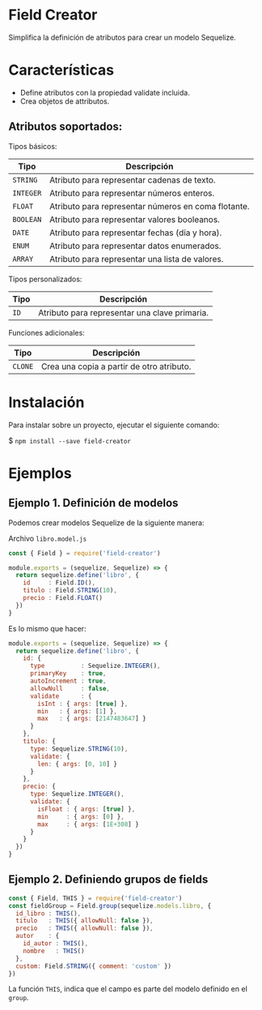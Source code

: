 # Field Creator

Simplifica la definición de atributos para crear un modelo Sequelize.

# Características

- Define atributos con la propiedad validate incluida.
- Crea objetos de attributos.

## Atributos soportados:

Tipos básicos:

| Tipo       | Descripción                                                             |
|------------|-------------------------------------------------------------------------|
| `STRING`   | Atributo para representar cadenas de texto.                             |
| `INTEGER`  | Atributo para representar números enteros.                              |
| `FLOAT`    | Atributo para representar números en coma flotante.                     |
| `BOOLEAN`  | Atributo para representar valores booleanos.                            |
| `DATE`     | Atributo para representar fechas (día y hora).                          |
| `ENUM`     | Atributo para representar datos enumerados.                             |
| `ARRAY`    | Atributo para representar una lista de valores.                         |

Tipos personalizados:

| Tipo       | Descripción                                                             |
|------------|-------------------------------------------------------------------------|
| `ID`       | Atributo para representar una clave primaria.                           |

Funciones adicionales:

| Tipo       | Descripción                                                             |
|------------|-------------------------------------------------------------------------|
| `CLONE`    | Crea una copia a partir de otro atributo.                               |

# Instalación

Para instalar sobre un proyecto, ejecutar el siguiente comando:

$ `npm install --save field-creator`

# Ejemplos

## Ejemplo 1. Definición de modelos

Podemos crear modelos Sequelize de la siguiente manera:

Archivo `libro.model.js`
``` js
const { Field } = require('field-creator')

module.exports = (sequelize, Sequelize) => {
  return sequelize.define('libro', {
    id     : Field.ID(),
    titulo : Field.STRING(10),
    precio : Field.FLOAT()
  })
}
```

Es lo mismo que hacer:
``` js
module.exports = (sequelize, Sequelize) => {
  return sequelize.define('libro', {
    id: {
      type          : Sequelize.INTEGER(),
      primaryKey    : true,
      autoIncrement : true,
      allowNull     : false,
      validate      : {
        isInt : { args: [true] },
        min   : { args: [1] },
        max   : { args: [2147483647] }
      }
    },
    titulo: {
      type: Sequelize.STRING(10),
      validate: {
        len: { args: [0, 10] }
      }
    },
    precio: {
      type: Sequelize.INTEGER(),
      validate: {
        isFloat : { args: [true] },
        min     : { args: [0] },
        max     : { args: [1E+308] }
      }
    }
  })
}
```

## Ejemplo 2. Definiendo grupos de fields

``` js
const { Field, THIS } = require('field-creator')
const fieldGroup = Field.group(sequelize.models.libro, {
  id_libro : THIS(),
  titulo   : THIS({ allowNull: false }),
  precio   : THIS({ allowNull: false }),
  autor    : {
    id_autor : THIS(),
    nombre   : THIS()
  },
  custom: Field.STRING({ comment: 'custom' })
})
```

La función `THIS`, indica que el campo es parte del modelo definido en el `group`.
